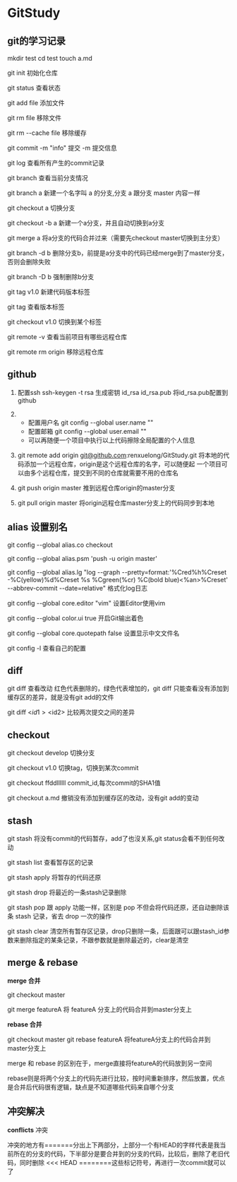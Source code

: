 # GitStudy
## git的学习记录
mkdir test
cd test
touch a.md

git init 初始化仓库

git status 查看状态

git add file 添加文件

git rm file 移除文件

git rm --cache file  移除缓存

git commit -m "info" 提交  -m 提交信息

git log  查看所有产生的commit记录

git branch 查看当前分支情况

git branch a 新建一个名字叫 a 的分支,分支 a 跟分支 master 内容一样

git checkout a 切换分支

git checkout -b a 新建一个a分支，并且自动切换到a分支

git merge a  将a分支的代码合并过来（需要先checkout master切换到主分支）

git branch -d b 删除分支b，前提是a分支中的代码已经merge到了master分支，否则会删除失败

git branch -D b 强制删除b分支

git tag v1.0 新建代码版本标签

git tag 查看版本标签

git checkout v1.0 切换到某个标签

git remote -v 查看当前项目有哪些远程仓库

git remote rm origin 移除远程仓库

## github  

1. 配置ssh  ssh-keygen -t rsa 生成密钥 id_rsa id_rsa.pub 将id_rsa.pub配置到github

2. - 配置用户名 git config --global user.name ""
   - 配置邮箱   git config --global user.email ""
   - 可以再随便一个项目中执行以上代码擦除全局配置的个人信息
3. git remote add origin git@github.com:renxuelong/GitStudy.git
   将本地的代码添加一个远程仓库，origin是这个远程仓库的名字，可以随便起
   一个项目可以由多个远程仓库，提交到不同的仓库就需要不用的仓库名

3. git push origin master 推到远程仓库origin的master分支

4. git pull origin master 将origin远程仓库master分支上的代码同步到本地

## alias 设置别名
git config --global alias.co checkout

git config --global alias.psm 'push -u origin master'

git config --global alias.lg "log --graph --pretty=format:'%Cred%h%Creset -%C(yellow)%d%Creset %s %Cgreen(%cr) %C(bold blue)<%an>%Creset' --abbrev-commit --date=relative" 格式化log日志

git config --global core.editor "vim" 设置Editor使用vim

git config --global color.ui true 开启Git输出着色

git config --global core.quotepath false 设置显示中文文件名

git config -l 查看自己的配置


## diff
git diff 查看改动 红色代表删除的，绿色代表增加的，git diff 只能查看没有添加到缓存区的差异，就是没有git add的文件

git diff <$id1> <$id2> 比较两次提交之间的差异


## checkout
git checkout develop 切换分支

git checkout v1.0  切换tag，切换到某次commit

git checkout ffddllllll  commit_id,每次commit的SHA1值


git checkout a.md  撤销没有添加到缓存区的改动，没有git add的变动

## stash
git stash 将没有commit的代码暂存，add了也沒关系,git status会看不到任何改动

git stash list 查看暂存区的记录

git stash apply 将暂存的代码还原

git stash drop 将最近的一条stash记录删除

git stash pop 跟 apply 功能一样，区别是 pop 不但会将代码还原，还自动删除该条 stash 记录，省去 drop 一次的操作

git stash clear 清空所有暂存区记录，drop只删除一条，后面跟可以跟stash_id参数来删除指定的某条记录，不跟参数就是删除最近的，clear是清空

## merge & rebase
**merge 合并**

git checkout master

git merge featureA 将 featureA 分支上的代码合并到master分支上

**rebase 合并**

git checkout master
git rebase featureA 将featureA分支上的代码合并到master分支上
 
merge 和 rebase 的区别在于，merge直接将featureA的代码放到另一空间

rebase则是将两个分支上的代码先进行比较，按时间重新排序，然后放置，优点是合并后代码很有逻辑，缺点是不知道哪些代码来自哪个分支

## 冲突解决
**conflicts** 冲突

冲突的地方有=======分出上下两部分，上部分一个有HEAD的字样代表是我当前所在的分支的代码，下半部分是要合并到的分支的代码，比较后，删除了老旧代码，同时删除 <<< HEAD ========这些标记符号，再进行一次commit就可以了
